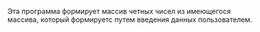 Эта программа формирует массив четных чисел из имеющегося массива, который формируетс путем введения данных пользователем.